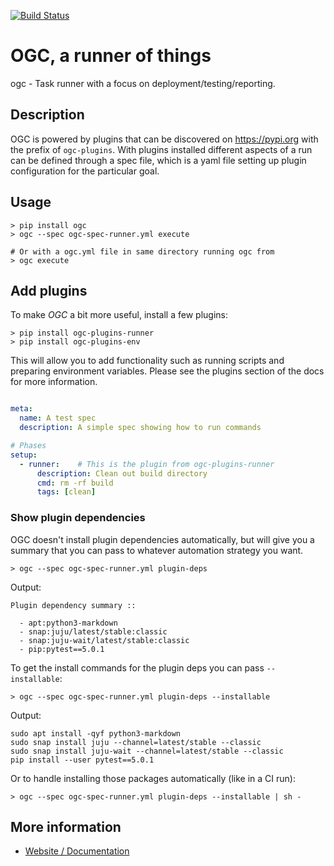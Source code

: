 [![Build Status](https://travis-ci.org/battlemidget/ogc.svg?branch=master)](https://travis-ci.org/battlemidget/ogc)

# OGC, a runner of things

ogc - Task runner with a focus on deployment/testing/reporting.

## Description

OGC is powered by plugins that can be discovered on https://pypi.org with the
prefix of `ogc-plugins`. With plugins installed different aspects of a run can
be defined through a spec file, which is a yaml file setting up plugin
configuration for the particular goal.

## Usage

```
> pip install ogc
> ogc --spec ogc-spec-runner.yml execute

# Or with a ogc.yml file in same directory running ogc from
> ogc execute
```

## Add plugins

To make *OGC* a bit more useful, install a few plugins:

```
> pip install ogc-plugins-runner
> pip install ogc-plugins-env
```

This will allow you to add functionality such as running scripts and preparing
environment variables. Please see the plugins section of the docs for more
information.

```yaml

meta:
  name: A test spec
  description: A simple spec showing how to run commands

# Phases
setup:
  - runner:    # This is the plugin from ogc-plugins-runner
      description: Clean out build directory
      cmd: rm -rf build
      tags: [clean]
```

### Show plugin dependencies

OGC doesn't install plugin dependencies automatically, but will give you a
summary that you can pass to whatever automation strategy you want.

```
> ogc --spec ogc-spec-runner.yml plugin-deps
```

Output:

```
Plugin dependency summary ::

  - apt:python3-markdown
  - snap:juju/latest/stable:classic
  - snap:juju-wait/latest/stable:classic
  - pip:pytest==5.0.1
```

To get the install commands for the plugin deps you can pass `--installable`:

```
> ogc --spec ogc-spec-runner.yml plugin-deps --installable
```

Output:

```
sudo apt install -qyf python3-markdown
sudo snap install juju --channel=latest/stable --classic
sudo snap install juju-wait --channel=latest/stable --classic
pip install --user pytest==5.0.1
```

Or to handle installing those packages automatically (like in a CI run):

```
> ogc --spec ogc-spec-runner.yml plugin-deps --installable | sh -
```

## More information

- [Website / Documentation](https://ogc.8op.org)